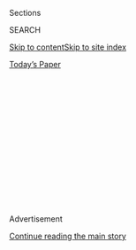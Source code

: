 <div id="app">

<div>

<div>

<div>

<div class="NYTAppHideMasthead css-1q2w90k e1suatyy0">

<div class="section css-ui9rw0 e1suatyy2">

<div class="css-eph4ug er09x8g0">

<div class="css-6n7j50">

</div>

<span class="css-1dv1kvn">Sections</span>

<div class="css-10488qs">

<span class="css-1dv1kvn">SEARCH</span>

</div>

[Skip to content](#site-content)[Skip to site
index](#site-index)

</div>

<div class="css-10698na e1huz5gh0">

</div>

</div>

<div id="masthead-bar-one" class="section hasLinks css-15hmgas e1csuq9d3">

<div class="css-uqyvli e1csuq9d0">

</div>

<div class="css-1uqjmks e1csuq9d1">

</div>

<div class="css-9e9ivx">

[](https://myaccount.nytimes.com/auth/login?response_type=cookie&client_id=vi)

</div>

<div class="css-1bvtpon e1csuq9d2">

[Today’s
Paper](https://www.nytimes.com/section/todayspaper)

</div>

</div>

</div>

</div>

<div data-aria-hidden="false">

<div id="site-content" data-role="main">

<div>

<div class="css-1aor85t" style="opacity:0.000000001;z-index:-1;visibility:hidden">

<div class="css-1hqnpie">

<div class="css-epjblv">

<span class="css-17xtcya">[Opinion](/section/opinion)</span><span class="css-x15j1o">|</span><span class="css-fwqvlz">Why
Are So Many People on Capitol Hill Getting
Infected?</span>

</div>

<div class="css-k008qs">

<div class="css-1iwv8en">

<span class="css-18z7m18"></span>

<div>

</div>

</div>

<span class="css-1n6z4y">https://nyti.ms/2BQjtQD</span>

<div class="css-1705lsu">

<div class="css-4xjgmj">

<div class="css-4skfbu" data-role="toolbar" data-aria-label="Social Media Share buttons, Save button, and Comments Panel with current comment count" data-testid="share-tools">

  - 
  - 
  - 
  - 
    
    <div class="css-6n7j50">
    
    </div>

  - 
  - 

</div>

</div>

</div>

</div>

</div>

</div>

<div id="NYT_TOP_BANNER_REGION" class="css-13pd83m">

</div>

<div id="top-wrapper" class="css-1sy8kpn">

<div id="top-slug" class="css-l9onyx">

Advertisement

</div>

[Continue reading the main
story](#after-top)

<div class="ad top-wrapper" style="text-align:center;height:100%;display:block;min-height:250px">

<div id="top" class="place-ad" data-position="top" data-size-key="top">

</div>

</div>

<div id="after-top">

</div>

</div>

<div>

<div class="css-v5btjw etb61u70">

<div class="css-v05ibm etb61u71">

[Opinion](/section/opinion)

</div>

</div>

<div id="sponsor-wrapper" class="css-1hyfx7x">

<div id="sponsor-slug" class="css-19vbshk">

Supported by

</div>

[Continue reading the main
story](#after-sponsor)

<div id="sponsor" class="ad sponsor-wrapper" style="text-align:center;height:100%;display:block">

</div>

<div id="after-sponsor">

</div>

</div>

<div class="css-186x18t">

</div>

<div class="css-1vkm6nb ehdk2mb0">

# Why Are So Many People on Capitol Hill Getting Infected?

</div>

Lawmakers are essential workers. They should start acting like it and
protect themselves and the other people who work for Congress.

<div class="css-18e8msd">

<div class="css-vp77d3 epjyd6m0">

<div class="css-1baulvz">

By [<span class="css-1baulvz last-byline" itemprop="name">The Editorial
Board</span>](https://www.nytimes.com/interactive/opinion/editorialboard.html)

<div class="css-8atqhb">

The editorial board is a group of opinion journalists whose views are
informed by expertise, research, debate and certain longstanding ****
[values](https://www.nytimes.com/interactive/2018/opinion/editorialboard.html).
It is separate from the newsroom.

</div>

</div>

</div>

  - Aug. 2,
    2020

  - 
    
    <div class="css-4xjgmj">
    
    <div class="css-d8bdto" data-role="toolbar" data-aria-label="Social Media Share buttons, Save button, and Comments Panel with current comment count" data-testid="share-tools">
    
      - 
      - 
      - 
      - 
        
        <div class="css-6n7j50">
        
        </div>
    
      - 
      - 
    
    </div>
    
    </div>

</div>

<div class="css-79elbk" data-testid="photoviewer-wrapper">

<div class="css-z3e15g" data-testid="photoviewer-wrapper-hidden">

</div>

<div class="css-1a48zt4 ehw59r15" data-testid="photoviewer-children">

![<span class="css-16f3y1r e13ogyst0" data-aria-hidden="true">Representative
Louie Gohmert at the Capitol in March. He tested positive for the
coronavirus last
week.</span><span class="css-cnj6d5 e1z0qqy90" itemprop="copyrightHolder"><span class="css-1ly73wi e1tej78p0">Credit...</span><span><span>Michael
Reynolds/EPA, via
Shutterstock</span></span></span>](https://static01.nyt.com/images/2020/08/02/opinion/02covid1/merlin_170595843_3e0251a8-5138-400c-b288-cc98229f752e-articleLarge.jpg?quality=75&auto=webp&disable=upscale)

</div>

</div>

</div>

<div class="section meteredContent css-1r7ky0e" name="articleBody" itemprop="articleBody">

<div class="css-1fanzo5 StoryBodyCompanionColumn">

<div class="css-53u6y8">

Representative Louie Gohmert, Republican of Texas, is not the first
member of Congress to test positive for the coronavirus. At least 14
lawmakers, hailing from both parties and both chambers, are known to
have either tested or been presumed positive for the coronavirus.

But something about the diagnosis of Mr. Gohmert, who has belligerently
flouted public health recommendations such as mask wearing and social
distancing, prompted a [convulsion of rage on Capitol
Hill](https://www.politico.com/news/2020/07/30/capitol-hill-angry-gohmert-coronavirus-388230).

From maintenance workers to legislative aides, employees came forward
with anonymous accounts of how the patchwork of precautions — each
lawmaker’s office operates with its own rules — and cavalier behavior by
some members was endangering the thousands of people who keep the
Capitol complex running. In addition to the lawmakers and members of
their staff who have been infected, [around 90
workers](https://www.politico.com/news/2020/07/30/capitol-hill-angry-gohmert-coronavirus-388230)
in support roles such as the Capitol Police and the [Architect of the
Capitol](https://www.aoc.gov/about-us/who-we-are), are known to have
contracted the virus.

Many lawmakers are approaching the pandemic with appropriate
seriousness: running skeleton crews in their offices, encouraging masks
and following social distancing guidelines.

</div>

</div>

<div class="css-1fanzo5 StoryBodyCompanionColumn">

<div class="css-53u6y8">

Others are not. Some are ignoring public health advice for political
reasons, while others seem to believe the virus cannot touch them.
Representative Clay Higgins, Republican of Louisiana, [told
CNN](https://www.cnn.com/2020/07/29/politics/pelosi-mask-mandate-capitol/index.html)
that wearing a mask was “part of the dehumanization of the children of
God.”

This sort of denial leads to unnecessary tragedy, as was driven home by
the death of [Herman
Cain](https://www.nytimes.com/2020/07/30/us/politics/herman-cain-dead.html).
The former pizza magnate and Republican presidential candidate tested
positive for the coronavirus nine days after attending President Trump’s
June 20 campaign rally in Tulsa, Okla. — where he was shown in a number
of photos sitting close to other attendees without a mask.

Elected officials have a particular responsibility both to model
responsible behavior during this pandemic and to take extra precautions
so they don’t become super spreaders. Put another way, when a lawmaker
behaves like a “ding dong,” as one Republican aide said of Mr. Gohmert,
he puts everyone at risk.

The danger extends far beyond Capitol Hill. Members of Congress have an
essential and unusually public, mobile job. In any given week, hundreds
of members jet back and forth across the country, some to coronavirus
hot spots. Representative [Kay
Granger](https://thehill.com/homenews/house/509647-texas-rep-kay-granger-self-quarantining-after-sitting-next-to-gohmert-on)
is currently self-quarantining after sitting next to a non-masked Mr.
Gohmert on a flight back to Washington from their home state of Texas on
July 26. Representative Raúl Grijalva, Democrat of Arizona, has been
self-quarantining as well, after chairing a hearing on July 28 that Mr.
Gohmert attended, at times unmasked. On Saturday, [Mr. Grijalva
announced](https://twitter.com/RepRaulGrijalva/status/1289637013394583553)
that he had tested positive for the virus. **** Who knows how many other
people Mr. Gohmert may have potentially exposed?

In response to the Gohmert news, congressional leaders reminded members
of the safety protocols already in place. The House speaker, Nancy
Pelosi, went further, tightening the rules on mask wearing to require
face coverings on the chamber floor and inside the House office
buildings. (Mask wearing has been mandatory in [committee
hearings](https://www.rollcall.com/2020/06/17/face-masks-required-in-house-committee-hearings-congressional-physician-says/)
since mid-June.) Those who fail to comply can be denied entry or
[removed](https://www.cnn.com/2020/07/29/politics/pelosi-mask-mandate-capitol/index.html)
by security.

</div>

</div>

<div class="css-1fanzo5 StoryBodyCompanionColumn">

<div class="css-53u6y8">

This is a welcome, if belated, step. But that may not be enough. For one
thing, Mr. Gohmert’s experience has led to renewed calls by members and
staff workers to implement a testing regimen on the Hill. That’s an
important next step.

In May, as Congress was figuring out how to safely get back up and
running, the idea of testing members was considered as one possible
piece of the puzzle. The White House offered to provide 1,000
rapid-response tests and machines for processing.

Leadership in both chambers [rejected the
offer](https://www.speaker.gov/newsroom/5220). “Our country’s testing
capacities are continuing to scale up nationwide and Congress wants to
keep directing resources to the front-line facilities where they can do
the most good the most quickly,” read a joint statement from Ms. Pelosi
and Mitch McConnell, the Senate majority leader.

Neither leader has changed their position in the intervening months. Mr.
McConnell, who has declined to impose mask requirements for the Senate,
continues to maintain that the current protocols are working.
Understandably, neither leader wants members to look as though they are
affording themselves privileges still not available in most workplaces.

But Congress is not an ordinary workplace. As the attending physician
for the House [noted in
June](https://www.rollcall.com/2020/06/17/face-masks-required-in-house-committee-hearings-congressional-physician-says/),
“The Congress has unique risks in that individuals attending the
Congress do not represent a gathering of regional citizens but an
intra-National assembly of individuals traveling from areas of variable
disease activity to assemble in Washington, D.C.”

Senator Roy Blunt, the Missouri Republican, recently characterized
lawmakers, with all their traveling, “[the perfect petri dish for how
you spread a
disease](https://www.nytimes.com/2020/07/29/us/politics/louie-gohmert-positive-coronavirus-mask.html).”

Testing skeptics also cite the logistical challenges of setting up such
a testing program. Who would get tested? Just members? How often would
they be tested? Would it be mandatory? How would it be enforced?

</div>

</div>

<div class="css-1fanzo5 StoryBodyCompanionColumn">

<div class="css-53u6y8">

Working out these details would of course be challenging, and no system
would eliminate risk entirely. But one cannot allow the perfect to be
the enemy of the good.

This spring, the House minority leader, Kevin McCarthy, looked into a
preliminary testing plan. One suggestion from the experts he consulted
was to focus on members and staff members scheduled to participate in
hearings or other meetings requiring prolonged contact with others.
Likewise, Hill employees who face a higher risk of exposure probably
ought to be prioritized.

More ambitious plans include testing members every week or two, before
they fly back to their home districts.

Some lawmakers have been publicly pushing testing for months, including
Mr. McCarthy and [Senator Lamar
Alexander](https://www.timesfreepress.com/news/local/story/2020/may/06/sen-alexander-congressional-leaders-should-ta/522336/),
the Tennessee Republican. Other members are now joining that call. Steny
Hoyer, the House majority leader,
[said](https://www.rollcall.com/2020/07/29/louie-gohmert-coronavirus-capitol/)
in the wake of the Gohmert diagnosis that the question of mandatory
testing ought to be revisited.

Mr. Blunt said he is pursuing the issue as well. “I’ve been advocating
for a couple months that we test everybody and start with people who are
traveling,” he [told
reporters](https://www.rollcall.com/2020/07/29/louie-gohmert-coronavirus-capitol/).

Congress members are influential figures, and in this time of crisis
they ought to be leading by example. By taking steps to protect
themselves, their staff members and their constituents, lawmakers can
send a signal about the seriousness of this situation to a confused and
weary public.

</div>

</div>

<div>

</div>

<div class="css-1fanzo5 StoryBodyCompanionColumn">

<div class="css-53u6y8">

*The Times is committed to publishing* [*a diversity of
letters*](https://www.nytimes.com/2019/01/31/opinion/letters/letters-to-editor-new-york-times-women.html)
*to the editor. We’d like to hear what you think about this or any of
our articles. Here are some*
[*tips*](https://help.nytimes.com/hc/en-us/articles/115014925288-How-to-submit-a-letter-to-the-editor)*.
And here’s our email:*
[*letters@nytimes.com*](mailto:letters@nytimes.com)*.*

*Follow The New York Times Opinion section on*
[*Facebook*](https://www.facebook.com/nytopinion)*,* [*Twitter
(@NYTopinion)*](http://twitter.com/NYTOpinion) *and*
[*Instagram*](https://www.instagram.com/nytopinion/)*.*

</div>

</div>

</div>

<div>

</div>

<div>

</div>

<div>

</div>

<div>

<div id="bottom-wrapper" class="css-1ede5it">

<div id="bottom-slug" class="css-l9onyx">

Advertisement

</div>

[Continue reading the main
story](#after-bottom)

<div id="bottom" class="ad bottom-wrapper" style="text-align:center;height:100%;display:block;min-height:90px">

</div>

<div id="after-bottom">

</div>

</div>

</div>

</div>

</div>

## Site Index

<div>

</div>

## Site Information Navigation

  - [© <span>2020</span> <span>The New York Times
    Company</span>](https://help.nytimes.com/hc/en-us/articles/115014792127-Copyright-notice)

<!-- end list -->

  - [NYTCo](https://www.nytco.com/)
  - [Contact
    Us](https://help.nytimes.com/hc/en-us/articles/115015385887-Contact-Us)
  - [Work with us](https://www.nytco.com/careers/)
  - [Advertise](https://nytmediakit.com/)
  - [T Brand Studio](http://www.tbrandstudio.com/)
  - [Your Ad
    Choices](https://www.nytimes.com/privacy/cookie-policy#how-do-i-manage-trackers)
  - [Privacy](https://www.nytimes.com/privacy)
  - [Terms of
    Service](https://help.nytimes.com/hc/en-us/articles/115014893428-Terms-of-service)
  - [Terms of
    Sale](https://help.nytimes.com/hc/en-us/articles/115014893968-Terms-of-sale)
  - [Site
    Map](https://spiderbites.nytimes.com)
  - [Help](https://help.nytimes.com/hc/en-us)
  - [Subscriptions](https://www.nytimes.com/subscription?campaignId=37WXW)

</div>

</div>

</div>

</div>
